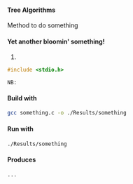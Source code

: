 #### Tree Algorithms 

Method to do something

#### Yet another bloomin' something!

1. 

```c
#include <stdio.h>


```
`NB:` 

#### Build with   

```bash
gcc something.c -o ./Results/something
```

#### Run with   

```bash
./Results/something
```

#### Produces
```
...
```

